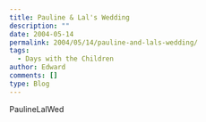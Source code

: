 ```yaml
---
title: Pauline & Lal's Wedding
description: ""
date: 2004-05-14
permalink: 2004/05/14/pauline-and-lals-wedding/
tags:
  - Days with the Children
author: Edward
comments: []
type: Blog
---
```


<wpg2>PaulineLalWed</wpg2>

